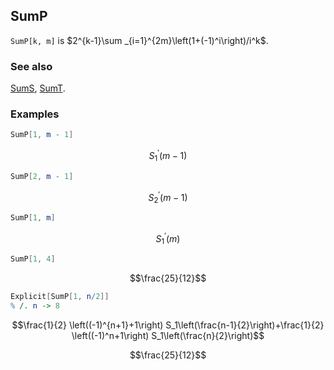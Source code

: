 ## SumP

`SumP[k, m]` is $2^{k-1}\sum _{i=1}^{2m}\left(1+(-1)^i\right)/i^k$.

### See also

[SumS](SumS), [SumT](SumT).

### Examples

```mathematica
SumP[1, m - 1]
```

$$S_1^'(m-1)$$

```mathematica
SumP[2, m - 1]
```

$$S_2^'(m-1)$$

```mathematica
SumP[1, m]
```

$$S_1^'(m)$$

```mathematica
SumP[1, 4]
```

$$\frac{25}{12}$$

```mathematica
Explicit[SumP[1, n/2]]
% /. n -> 8
```

$$\frac{1}{2} \left((-1)^{n+1}+1\right) S_1\left(\frac{n-1}{2}\right)+\frac{1}{2} \left((-1)^n+1\right) S_1\left(\frac{n}{2}\right)$$

$$\frac{25}{12}$$
